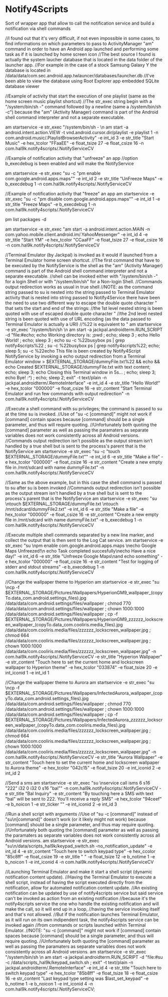 # Notify4Scripts
Sort of wrapper app that allow to call the notification service and build a notification via shell commands

//I found out that it's very difficult, if not even impossible in some cases, to find informations on which parameters to pass to ActivityManager "am" command in order to have an Android app launched and performing some task as if it is launched by home screen icon
//The best source I found is actually the system laucher database that is located in the data folder of the launcher app.
//For example in the case of a stock Samsung Galaxy Y the database is located in /data/data/com.sec.android.app.twlauncer/databases/launcher.db
//I've been able to view the database using Root Explorer app embedded SQLite database viewer 

//Example of activity that start the execution of one playlist (same as the home screen music playlist shortcut)
//The str_exec string begin with a "/system/bin/sh -" command followed by a newline (same a /system/bin/sh -c") because the "am" (Activity Manager) command is part of the Android shell command interpreter and not a separate executable.

am startservice -e str_exec "/system/bin/sh - \n am start -a android.intent.action.VIEW -t vnd.android.cursor.dir/playlist -e playlist  1 -n com.android.music/.PlaylistBrowserActivity" -e int_id 3 -e str_title "Start Music" -e hex_tcolor "FFaaEE" -e  float_tsize 27 -e float_csize 16 -n com.hal9k.notify4scripts/.NotifyServiceCV

//Example of notification activity that "unfreeze" an app
//option b_execdebug is been enabled and will make the NotifyService

am startservice -e str_exec "su -c \"pm enable com.google.android.apps.maps\"" -e int_id 2 -e str_title "UnFreeze  Maps" -e b_execdebug 1 -n com.hal9k.notify4scripts/.NotifyServiceCV

//Example of notification activity that "freeze" an app
am startservice -e str_exec "su -c \"pm disable com.google.android.apps.maps\"" -e int_id 1 -e str_title "Freeze  Maps" -e b_execdebug 1 -n com.hal9k.notify4scripts/.NotifyServiceCV

pm list packages -d

am startservice -e str_exec "am start -a android.intent.action.MAIN -n com.yahoo.mobile.client.android.im/.YahooMessenger" -e int_id 4 -e str_title "Start YM" -e hex_tcolor "CCaaFF" -e  float_tsize 27 -e float_csize 16 -n com.hal9k.notify4scripts/.NotifyServiceCV

//Terminal Emulator (by Jackpal) is invoked as it would if launched from a Terminal Emulator home screen shortcut. 
//The first command that have to be executed by the NotifyService is the shell as the "am" (Activity Manager) command is part of the Android shell command interpreter and not a separate executable.
//shell can be invoked either with "/system/bin/sh -" for a login Shell or with "/system/bin/sh" for a Non-login Shell.
//Commands output redirection works as usual in true shell
//NOTE: as the command string passed to su is nested into the string passed to Terminal Emulator activity that is nested into string passed to Notify4Service there have been the need to use two different way to escape the double quote character " that sets the start and end of the strings:
//the 1st level nested string is been quoted with use of escaped double quote character \"
//the 2nd level nested string is been quoted with use of URL encoding (as the data passed to Terminal Emulator is actually a URI)
//%22 is equivalent to " 
am startservice -e str_exec "/system/bin/sh \n am start -a jackpal.androidterm.RUN_SCRIPT -d \"file:#echo; echo Working directory is: ;pwd ; echo; sleep 3 ; echo Hello World! ; echo; sleep 3 ; echo su -c %22busybox ps | grep notify4scripts%22  ;  su -c %22busybox ps | grep notify4scripts%22; echo; sleep 5; su -c %22echo This file is been created by Notify4Script NotifyService by invoking a echo output redirection from a Terminal Emulator window > $EXTERNAL_STORAGE/dummyFile.txt%22 && echo && echo Created $EXTERNAL_STORAGE/dummyFile.txt with text content; echo; sleep 3; echo Closing this Terminal window in 5s... ; echo; sleep 3; echo Bye! :^\) ; echo; sleep 2; exit\" -t text/plain -n jackpal.androidterm/.RemoteInterface" -e int_id 4 -e str_title "Hello World!" -e hex_tcolor "000000" -e float_csize 16 -e str_content "Start Terminal Emulator and run few commands with output redirection" -n com.hal9k.notify4scripts/.NotifyServiceCV

//Execute a shell command with su privileges; the command is passed to su at the time su is invoked.
//Use of "su -c [command]" might not work if [command] contain spaces because [command] should be a single parameter, and thus will require quoting.
//Unfortunately both quoting the [command] parameter as well as passing the paramaters as separate variables does not work consistently across all Android versions.
//Commands output redirection isn't possible as the output stream isn't handled by a true shell but is sent to the process's parent that is the NotifyService
am startservice -e str_exec "su -c \"touch $EXTERNAL_STORAGE/dummyFile.txt\"" -e int_id 6 -e str_title "Make a file" -e hex_tcolor "000000"  -e float_csize 16 -e str_content "Create a new empty file in /mnt/sdcard with name dummyFile.txt" -n com.hal9k.notify4scripts/.NotifyServiceCV

//Same as the above example, but in this case the shell command is passed to su after su is been invoked
//Commands output redirection isn't possible as the output stream isn't handled by a true shell but is sent to the process's parent that is the NotifyService
am startservice -e str_exec "su \ntouch $EXTERNAL_STORAGE/dummyFile.txt \ntouch /mnt/sdcard/dummyFile2.txt" -e int_id 6 -e str_title "Make a file" -e hex_tcolor "000000"  -e float_csize 16 -e str_content "Create a new empty file in /mnt/sdcard with name dummyFile.txt" -e b_execdebug 1 -n com.hal9k.notify4scripts/.NotifyServiceCV

//Execute multiple shell commands separated by a new line marker, and collect the output that is then sent to the Log Cat service.
am startservice -e str_exec "su \npm enable com.google.android.apps.maps \necho Google Maps Unfreezed!\n echo Task completed succesfully\necho Have a nice day!" -e int_id 6 -e str_title "Unfreeze Google Maps\nand echo something" -e hex_tcolor "000000"  -e float_csize 16 -e str_content "Test for logging of stderr and stdout streams" -e b_execdebug 1 -n com.hal9k.notify4scripts/.NotifyServiceCV

//Change the wallpaper theme to Hyperion
am startservice -e str_exec "su \ncp -f $EXTERNAL_STORAGE/Pictures/Wallpapers/HyperionGM9_wallpaper_\(copyTo.data_com.android.settings_files\).jpg /data/data/com.android.settings/files/wallpaper ; chmod 770 /data/data/com.android.settings/files/wallpaper ; chown 1000:1000 /data/data/com.android.settings/files/wallpaper ; cp -f $EXTERNAL_STORAGE/Pictures/Wallpapers/HyperionGM9_zzzzzz_lockscreen_wallpaper_\(copyTo.data_com.cooliris.media_files\).jpg /data/data/com.cooliris.media/files/zzzzzz_lockscreen_wallpaper.jpg ; chmod 664 /data/data/com.cooliris.media/files/zzzzzz_lockscreen_wallpaper.jpg ; chown 1000:1000 /data/data/com.cooliris.media/files/zzzzzz_lockscreen_wallpaper.jpg" -n com.hal9k.notify4scripts/.NotifyServiceCV -e str_title "Hyperion Wallpaper" -e str_content "Touch here to set the current home and lockscreen wallpaper to Hyperion theme" -e hex_tcolor "033874" -e float_tsize 20 -e int_iconid 1 -e int_id 1

//Change the wallpaper theme to Aurora
am startservice -e str_exec "su \ncp -f $EXTERNAL_STORAGE/Pictures/Wallpapers/InfectedAurora_wallpaper_\(copyTo.data_com.android.settings_files\).jpg /data/data/com.android.settings/files/wallpaper ; chmod 770 /data/data/com.android.settings/files/wallpaper ; chown 1000:1000 /data/data/com.android.settings/files/wallpaper ; cp -f $EXTERNAL_STORAGE/Pictures/Wallpapers/InfectedAurora_zzzzzz_lockscreen_wallpaper_\(copyTo.data_com.cooliris.media_files\).jpg /data/data/com.cooliris.media/files/zzzzzz_lockscreen_wallpaper.jpg ; chmod 664 /data/data/com.cooliris.media/files/zzzzzz_lockscreen_wallpaper.jpg ; chown 1000:1000 /data/data/com.cooliris.media/files/zzzzzz_lockscreen_wallpaper.jpg" -n com.hal9k.notify4scripts/.NotifyServiceCV -e str_title "Aurora Wallpaper" -e str_content "Touch here to set the current home and lockscreen wallpaper to Aurora theme" -e hex_tcolor "042c15" -e float_tsize 20 -e int_iconid 2 -e int_id 2

//Send a sms
am startservice -e str_exec "su \nservice call isms 6 s16 \"222\" i32 0 i32 0 s16 \"bal\"" -n com.hal9k.notify4scripts/.NotifyServiceCV -e str_title "Bal Inquiry" -e str_content "By touching here a SMS with text \"bal\" will be sent to 222. You'll receive a reply SMS" -e hex_tcolor "94ceef" -e b_noicon 1 -e str_ticker "" -e int_iconid 2 -e int_id 3

//Run a shell script with arguments
//Use of "su -c [command]" instead of "su\n[command]" doesn't work (or it likely might not work) because [command] should be a single parameter, and thus may require quoting.
//Unfortunately both quoting the [command] parameter as well as passing the paramaters as separate variables does not work consistently across all Android versions.
am startservice -e str_exec "su\n/data/scripts_hal9k/keypad_switch.sh -no_notification_update" -e int_id 4 -e str_content "Touch here to switch keypad type" -e hex_ccolor "85c8ff" -e float_csize 19 -e str_title " " -e float_tsize 12 -e b_notime 1 -e b_noicon 1 -e int_iconid 4 -n com.hal9k.notify4scripts/.NotifyServiceCV

//Launching Terminal Emulator and make it start a shell script (dynamic notification content update).
//Having the Terminal Emulator to execute a shell script, instead of having the script executed directly from the notification, allow for automated notification content update.
//An existing notification can be updated by use of notify4scripts service but said service can't be invoked as action from an existing notification
//because it's the notify4scripts service the one who handle the existing notification and will make the call, so it will end up in a loop,
//having the service invoking itself and that's not allowed.
//But if the notification launches Terminal Emulator, as it will run on its own indipendent task, the notify4scripts service can be invoked again
//from commands or scripts launched within Terminal Emulator. 
//NOTE: "su -c [command]"  might not work if [command] contain spaces because [command] should be a single parameter, and thus will require quoting.
//Unfortunately both quoting the [command] parameter as well as passing the paramaters as separate variables does not work consistently across all Android versions.
am startservice -e str_exec "/system/bin/sh \n am start -a jackpal.androidterm.RUN_SCRIPT -d \"file:#su -c /data/scripts_hal9k/keypad_switch.sh ; exit\" -t text/plain -n jackpal.androidterm/.RemoteInterface" -e int_id 4 -e str_title "Touch here to switch keypad type" -e hex_tcolor "85b8ff" -e float_tsize 18 -e float_csize 16 -e str_content "Last keypad type setting was $last_set_keypad" -e b_notime 1 -e b_noicon 1 -e int_iconid 4 -n com.hal9k.notify4scripts/.NotifyServiceCV;
